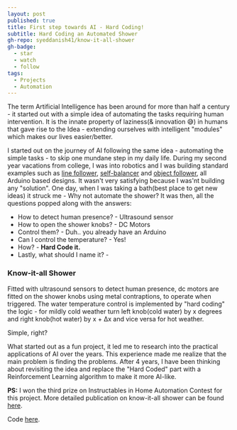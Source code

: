 ```yaml
---
layout: post
published: true
title: First step towards AI - Hard Coding!
subtitle: Hard Coding an Automated Shower
gh-repo: syeddanish41/know-it-all-shower
gh-badge:
  - star
  - watch
  - follow
tags:
  - Projects
  - Automation
---
```

The term Artificial Intelligence has been around for more than half a century - it started out with a simple idea of automating the tasks requiring human intervention. It is the innate property of laziness(& innovation 😅) in humans that gave rise to the Idea - extending ourselves with intelligent "modules" which makes our lives easier/better.

I started out on the journey of AI following the same idea - automating the simple tasks - to skip one mundane step in my daily life. During my second year vacations from college, I was into robotics and I was building standard examples such as [line follower](https://www.youtube.com/watch?v=JDxIorDI1VQ), [self-balancer](https://www.youtube.com/watch?v=_afq1DTAJZo) and [object follower](https://www.youtube.com/watch?v=lsEr7UbAK5A), all Arduino based designs. It wasn't very satisfying because I was'nt building any "solution". One day, when I was taking a bath(best place to get new ideas) it struck me - Why not automate the shower? It was then, all the questions popped along with the answers:
- How to detect human presence? - Ultrasound sensor
- How to open the shower knobs? - DC Motors
- Control them? - Duh.. you already have an Arduino 
- Can I control the temperature? - Yes!
- How? - **Hard Code it.**
- Lastly, what should I name it? - 
		
### Know-it-all Shower
Fitted with ultrasound sensors to detect human presence, dc motors are fitted on the shower knobs using metal contraptions, to operate when triggered. The water temperature control is implemented by "hard coding" the logic - for mildly cold weather turn left knob(cold water) by x degrees and right knob(hot water) by x + Δx and vice versa for hot weather.

Simple, right?

What started out as a fun project, it led me to research into the practical applications of AI over the years. This experience made me realize that the main problem is finding the problems. 
After 4 years, I have been thinking about revisiting the idea and replace the "Hard Coded" part with a Reinforcement Learning algorithm to make it more AI-like.

**PS:** I won the third prize on Instructables in Home Automation Contest for this project. More detailed publication on know-it-all shower can be found [here](https://www.instructables.com/id/The-know-it-all-Shower/).

Code [here](https://github.com/syeddanish41/know-it-all-shower).
